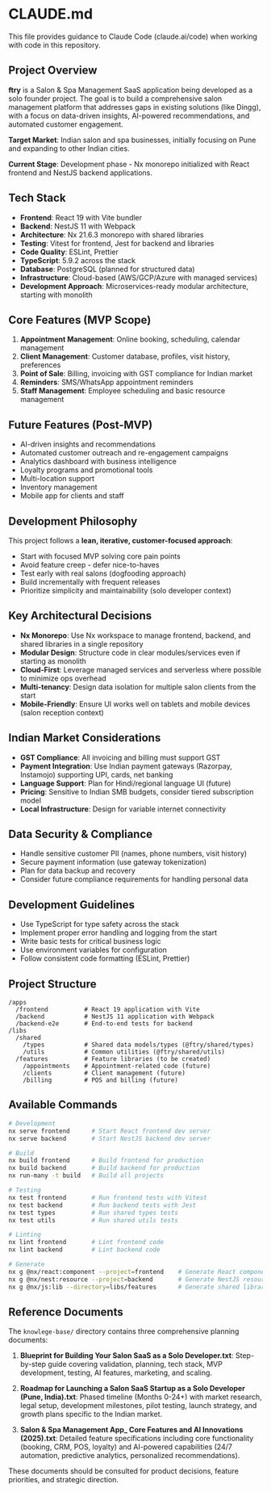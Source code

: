 # CLAUDE.md

This file provides guidance to Claude Code (claude.ai/code) when working with code in this repository.

## Project Overview

**ftry** is a Salon & Spa Management SaaS application being developed as a solo founder project. The goal is to build a comprehensive salon management platform that addresses gaps in existing solutions (like Dingg), with a focus on data-driven insights, AI-powered recommendations, and automated customer engagement.

**Target Market**: Indian salon and spa businesses, initially focusing on Pune and expanding to other Indian cities.

**Current Stage**: Development phase - Nx monorepo initialized with React frontend and NestJS backend applications.

## Tech Stack

- **Frontend**: React 19 with Vite bundler
- **Backend**: NestJS 11 with Webpack
- **Architecture**: Nx 21.6.3 monorepo with shared libraries
- **Testing**: Vitest for frontend, Jest for backend and libraries
- **Code Quality**: ESLint, Prettier
- **TypeScript**: 5.9.2 across the stack
- **Database**: PostgreSQL (planned for structured data)
- **Infrastructure**: Cloud-based (AWS/GCP/Azure with managed services)
- **Development Approach**: Microservices-ready modular architecture, starting with monolith

## Core Features (MVP Scope)

1. **Appointment Management**: Online booking, scheduling, calendar management
2. **Client Management**: Customer database, profiles, visit history, preferences
3. **Point of Sale**: Billing, invoicing with GST compliance for Indian market
4. **Reminders**: SMS/WhatsApp appointment reminders
5. **Staff Management**: Employee scheduling and basic resource management

## Future Features (Post-MVP)

- AI-driven insights and recommendations
- Automated customer outreach and re-engagement campaigns
- Analytics dashboard with business intelligence
- Loyalty programs and promotional tools
- Multi-location support
- Inventory management
- Mobile app for clients and staff

## Development Philosophy

This project follows a **lean, iterative, customer-focused approach**:

- Start with focused MVP solving core pain points
- Avoid feature creep - defer nice-to-haves
- Test early with real salons (dogfooding approach)
- Build incrementally with frequent releases
- Prioritize simplicity and maintainability (solo developer context)

## Key Architectural Decisions

- **Nx Monorepo**: Use Nx workspace to manage frontend, backend, and shared libraries in a single repository
- **Modular Design**: Structure code in clear modules/services even if starting as monolith
- **Cloud-First**: Leverage managed services and serverless where possible to minimize ops overhead
- **Multi-tenancy**: Design data isolation for multiple salon clients from the start
- **Mobile-Friendly**: Ensure UI works well on tablets and mobile devices (salon reception context)

## Indian Market Considerations

- **GST Compliance**: All invoicing and billing must support GST
- **Payment Integration**: Use Indian payment gateways (Razorpay, Instamojo) supporting UPI, cards, net banking
- **Language Support**: Plan for Hindi/regional language UI (future)
- **Pricing**: Sensitive to Indian SMB budgets, consider tiered subscription model
- **Local Infrastructure**: Design for variable internet connectivity

## Data Security & Compliance

- Handle sensitive customer PII (names, phone numbers, visit history)
- Secure payment information (use gateway tokenization)
- Plan for data backup and recovery
- Consider future compliance requirements for handling personal data

## Development Guidelines

- Use TypeScript for type safety across the stack
- Implement proper error handling and logging from the start
- Write basic tests for critical business logic
- Use environment variables for configuration
- Follow consistent code formatting (ESLint, Prettier)

## Project Structure

```
/apps
  /frontend          # React 19 application with Vite
  /backend           # NestJS 11 application with Webpack
  /backend-e2e       # End-to-end tests for backend
/libs
  /shared
    /types           # Shared data models/types (@ftry/shared/types)
    /utils           # Common utilities (@ftry/shared/utils)
  /features          # Feature libraries (to be created)
    /appointments    # Appointment-related code (future)
    /clients         # Client management (future)
    /billing         # POS and billing (future)
```

## Available Commands

```bash
# Development
nx serve frontend      # Start React frontend dev server
nx serve backend       # Start NestJS backend dev server

# Build
nx build frontend      # Build frontend for production
nx build backend       # Build backend for production
nx run-many -t build   # Build all projects

# Testing
nx test frontend       # Run frontend tests with Vitest
nx test backend        # Run backend tests with Jest
nx test types          # Run shared types tests
nx test utils          # Run shared utils tests

# Linting
nx lint frontend       # Lint frontend code
nx lint backend        # Lint backend code

# Generate
nx g @nx/react:component --project=frontend    # Generate React component
nx g @nx/nest:resource --project=backend       # Generate NestJS resource
nx g @nx/js:lib --directory=libs/features      # Generate shared library
```

## Reference Documents

The `knowlege-base/` directory contains three comprehensive planning documents:

1. **Blueprint for Building Your Salon SaaS as a Solo Developer.txt**: Step-by-step guide covering validation, planning, tech stack, MVP development, testing, AI features, marketing, and scaling.

2. **Roadmap for Launching a Salon SaaS Startup as a Solo Developer (Pune, India).txt**: Phased timeline (Months 0-24+) with market research, legal setup, development milestones, pilot testing, launch strategy, and growth plans specific to the Indian market.

3. **Salon & Spa Management App_ Core Features and AI Innovations (2025).txt**: Detailed feature specifications including core functionality (booking, CRM, POS, loyalty) and AI-powered capabilities (24/7 automation, predictive analytics, personalized recommendations).

These documents should be consulted for product decisions, feature priorities, and strategic direction.
